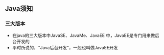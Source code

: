 ## Java须知

### 三大版本

* 在java的三大版本中JavaSE、JavaMe、JavaEE 中，JavaEE是专门用来做后台开发的
* 平时所说的，"Java后台开发"，一般也叫做JavaEE开发

